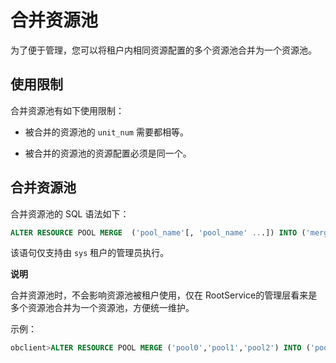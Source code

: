 合并资源池 
==========================

为了便于管理，您可以将租户内相同资源配置的多个资源池合并为一个资源池。

使用限制 
-------------------------

合并资源池有如下使用限制：

* 被合并的资源池的 `unit_num` 需要都相等。

  

* 被合并的资源池的资源配置必须是同一个。

  




合并资源池 
--------------------------

合并资源池的 SQL 语法如下：

```sql
ALTER RESOURCE POOL MERGE  ('pool_name'[, 'pool_name' ...]) INTO ('merge_pool_name')
```



该语句仅支持由 `sys` 租户的管理员执行。

**说明**



合并资源池时，不会影响资源池被租户使用，仅在 RootService的管理层看来是多个资源池合并为一个资源池，方便统一维护。

示例：

```sql
obclient>ALTER RESOURCE POOL MERGE ('pool0','pool1','pool2') INTO ('pool3');
```


